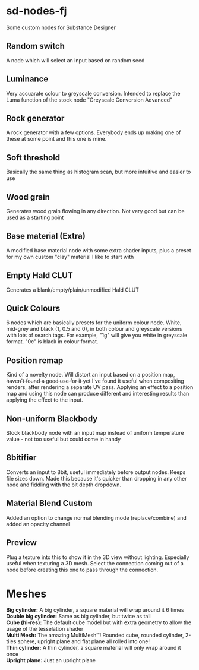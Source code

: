 # sd-nodes-fj
Some custom nodes for Substance Designer

## Random switch
A node which will select an input based on random seed

## Luminance
Very accuarate colour to greyscale conversion. Intended to replace the Luma function of the stock node "Greyscale Conversion Advanced"

## Rock generator
A rock generator with a few options. Everybody ends up making one of these at some point and this one is mine.

## Soft threshold
Basically the same thing as histogram scan, but more intuitive and easier to use

## Wood grain
Generates wood grain flowing in any direction. Not very good but can be used as a starting point

## Base material (Extra)
A modified base material node with some extra shader inputs, plus a preset for my own custom "clay" material I like to start with

## Empty Hald CLUT
Generates a blank/empty/plain/unmodified Hald CLUT

## Quick Colours
6 nodes which are basically presets for the uniform colour node. White, mid-grey and black (1, 0.5 and 0), in both colour and greyscale versions with lots of search tags. For example, "1g" will give you white in greyscale format. "0c" is black in colour format.

## Position remap
Kind of a novelty node. Will distort an input based on a position map, ~~haven't found a good use for it yet~~ I've found it useful when compositing renders, after rendering a separate UV pass. Applying an effect to a position map and using this node can produce different and interesting results than applying the effect to the input.

## Non-uniform Blackbody
Stock blackbody node with an input map instead of uniform temperature value - not too useful but could come in handy

## 8bitifier
Converts an input to 8bit, useful immediately before output nodes. Keeps file sizes down. Made this because it's quicker than dropping in any other node and fiddling with the bit depth dropdown.

## Material Blend Custom
Added an option to change normal blending mode (replace/combine) and added an opacity channel

## Preview
Plug a texture into this to show it in the 3D view without lighting. Especially useful when texturing a 3D mesh. Select the connection coming out of a node before creating this one to pass through the connection.

# Meshes
**Big cylinder:** A big cylinder, a square material will wrap around it 6 times  
**Double big cylinder:** Same as big cylinder, but twice as tall  
**Cube (hi-res):** The default cube model but with extra geometry to allow the usage of the tesselation shader  
**Multi Mesh:** The amazing MultiMesh™! Rounded cube, rounded cylinder, 2-tiles sphere, upright plane and flat plane all rolled into one!  
**Thin cylinder:** A thin cylinder, a square material will only wrap around it once  
**Upright plane:** Just an upright plane  

